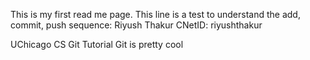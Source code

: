 This is my first read me page. This line is a test to understand the add, commit, push sequence:
Riyush Thakur
CNetID: riyushthakur

UChicago CS Git Tutorial
Git is pretty cool
